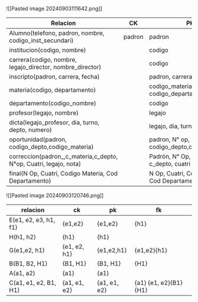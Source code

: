 ![[Pasted image 20240903111642.png]]

| Relacion                                                          | CK     | PK                                             | FK                                  |     |
| ----------------------------------------------------------------- | ------ | ---------------------------------------------- | ----------------------------------- | --- |
| Alumno(telefono, padron, nombre, codigo_inst_secundari)           | padron | padron                                         | codigo_inst_secundaria              |     |
| institucion(codigo, nombre)                                       |        | codigo                                         |                                     |     |
| carrera(codigo, nombre, legajo_director, nombre_director)         |        | codigo                                         |                                     |     |
| inscripto(padron, carrera, fecha)                                 |        | padron, carrera                                | padron, carrera                     |     |
| materia(codigo, departamento)                                     |        | codigo_materia, codigo_departamento            | codigo_departamento                 |     |
| departamento(codigo_nombre)                                       |        | codigo                                         |                                     |     |
| profesor(legajo, nombre)                                          |        | legajo                                         |                                     |     |
| dicta(legajo_profesor, dia, turno, depto, numero)                 |        | legajo, dia, turno                             | legajo, depto, numero materia       |     |
| oportunidad(padron, codigo_depto,codigo_materia)                  |        | padron, N° op, codigo_depto,codigo_materia     | padroo, codigo depto codigo materia |     |
| correccion(padron_,c_materia,c_depto, N°op, Cuatri, legajo, nota) |        | Padrón, N° Op, c_mat, c_depto, cuatri          | padro, cmateria, cpto, legajo, N Op |     |
| final(N Op, Cuatri, Codigo Materia, Cod Departamento)             |        | N Op, Cuatri, Codigo Materia, Cod Departamento | Codigo Materia, Cod Departamento    |     |


![[Pasted image 20240903120746.png]]

| relacion              | ck           | pk           | fk                     |     |
| --------------------- | ------------ | ------------ | ---------------------- | --- |
| E(e1, e2, e3, h1, f1) | {e1,e2}      | {e1,e2}      | {h1}                   |     |
| H(h1, h2)             | {h1}         | {h1}         |                        |     |
| G(e1,e2, h1)          | {e1, e2, h1} | {e1,e2,h1}   | {e1,e2}{h1}            |     |
| B(B1, B2, H1)         | {B1, H1}     | {B1, H1}     | {H1}                   |     |
| A(a1, a2)             | {a1}         | {a1}         |                        |     |
| C(a1, e1, e2, B1, H1) | {a1, e1, e2} | {a1, e1, e2} | {a1} {e1, e2}{B1} {H1} |     |
